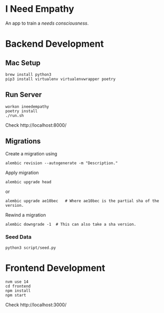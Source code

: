 # I Need Empathy

An app to train a _needs consciousness_.

# Backend Development

## Mac Setup

```
brew install python3
pip3 install virtualenv virtualenvwrapper poetry
```

## Run Server

```
workon ineedempathy
poetry install
./run.sh
```

Check http://localhost:8000/

## Migrations

Create a migration using

```
alembic revision --autogenerate -m "Description."
```

Apply migration

```
alembic upgrade head
```

or

```
alembic upgrade ae10bec   # Where ae10bec is the partial sha of the version.
```

Rewind a migration

```
alembic downgrade -1  # This can also take a sha version.
```

### Seed Data

```
python3 script/seed.py
```

# Frontend Development

```
nvm use 14
cd frontend
npm install
npm start
```

Check http://localhost:3000/
